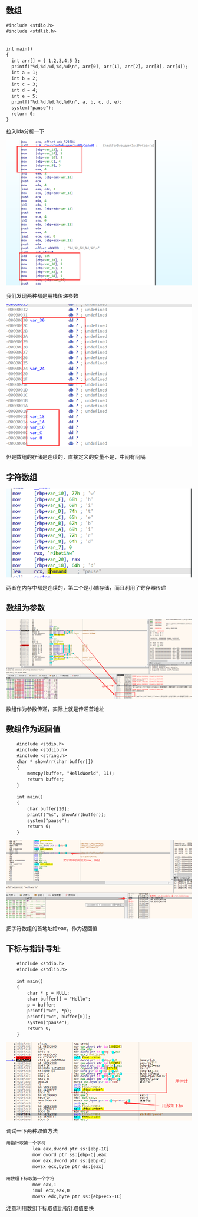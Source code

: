 数组
---
    #include <stdio.h>
    #include <stdlib.h>


    int main()
    {
      int arr[] = { 1,2,3,4,5 };
      printf("%d,%d,%d,%d,%d\n", arr[0], arr[1], arr[2], arr[3], arr[4]);
      int a = 1;
      int b = 2;
      int c = 3;
      int d = 4;
      int e = 5;
      printf("%d,%d,%d,%d,%d\n", a, b, c, d, e);
      system("pause");
      return 0;
    }

拉入ida分析一下

![](https://raw.githubusercontent.com/Whitebird0/tuchuang/main/QQ%E6%88%AA%E5%9B%BE20211004130845.png)

我们发现两种都是用栈传递参数

![](https://raw.githubusercontent.com/Whitebird0/tuchuang/main/QQ%E6%88%AA%E5%9B%BE20211004130857.png)

但是数组的存储是连续的，直接定义的变量不是，中间有间隔

字符数组
---

![](https://raw.githubusercontent.com/Whitebird0/tuchuang/main/QQ%E6%88%AA%E5%9B%BE20211004134334.png)

两者在内存中都是连续的，第二个是小端存储，而且利用了寄存器传递

数组为参数
---

![](https://raw.githubusercontent.com/Whitebird0/tuchuang/main/QQ%E6%88%AA%E5%9B%BE20211004135305.png)

数组作为参数传递，实际上就是传递首地址

数组作为返回值
---
        #include <stdio.h>
		#include <stdlib.h>
		#include <string.h>
		char * showArr(char buffer[])
		{
			memcpy(buffer, "HelloWorld", 11);
			return buffer;
		}
		
		int main()
		{
			char buffer[20];
			printf("%s", showArr(buffer));
			system("pause");
			return 0;
		}

![](https://raw.githubusercontent.com/Whitebird0/tuchuang/main/QQ%E6%88%AA%E5%9B%BE20211004142830.png)

把字符数组的首地址给eax，作为返回值

下标与指针寻址
---

		#include <stdio.h>
		#include <stdlib.h>

		int main()
		{
			char * p = NULL;
			char buffer[] = "Hello";
			p = buffer;
			printf("%c", *p);
			printf("%c", buffer[0]);
			system("pause");
			return 0;
		}

![](https://raw.githubusercontent.com/Whitebird0/tuchuang/main/QQ%E6%88%AA%E5%9B%BE20211004234232.png)

调试一下两种取值方法

	用指针取第一个字符 
			  lea eax,dword ptr ss:[ebp-1C]        
			  mov dword ptr ss:[ebp-C],eax         
			  mov eax,dword ptr ss:[ebp-C]         
			  movsx ecx,byte ptr ds:[eax]         
	
	用数组下标取第一个字符
			  mov eax,1      
			  imul ecx,eax,0 
			  movsx edx,byte ptr ss:[ebp+ecx-1C]  
	

注意利用数组下标取值比指针取值要快
